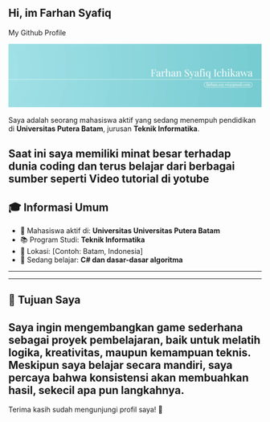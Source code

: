 ## Hi, im Farhan Syafiq 
My Github Profile

![FarhanSyafiq](img/test3.jpg)

Saya adalah seorang mahasiswa aktif yang sedang menempuh pendidikan di **Universitas Putera Batam**, jurusan **Teknik Informatika**.

Saat ini saya memiliki minat besar terhadap dunia coding dan terus belajar dari berbagai sumber seperti Video tutorial di yotube
---

## 🎓 Informasi Umum

- 💼 Mahasiswa aktif di: **Universitas Universitas Putera Batam**
- 📚 Program Studi: **Teknik Informatika**
- 📍 Lokasi: [Contoh: Batam, Indonesia]
- 🌱 Sedang belajar: **C# dan dasar-dasar algoritma**

---

---

## 📌 Tujuan Saya

Saya ingin mengembangkan **game sederhana sebagai proyek pembelajaran**, baik untuk melatih logika, kreativitas, maupun kemampuan teknis. Meskipun saya belajar secara mandiri, saya percaya bahwa konsistensi akan membuahkan hasil, sekecil apa pun langkahnya.
---

Terima kasih sudah mengunjungi profil saya! 🚀